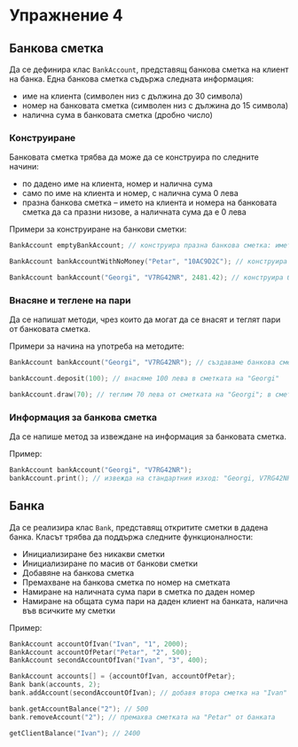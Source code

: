 Упражнение 4
============

Банкова сметка
--------------
Да се дефинира клас `BankAccount`, представящ банкова сметка на клиент на банка.
Една банкова сметка съдържа следната информация:
* име на клиента (символен низ с дължина до 30 символа)
* номер на банковата сметка (символен низ с дължина до 15 символа)
* налична сума в банковата сметка (дробно число)

### Конструиране
Банковата сметка трябва да може да се конструира по следните начини:
* по дадено име на клиента, номер и налична сума
* само по име на клиента и номер, с налична сума 0 лева
* празна банкова сметка – името на клиента и номера на банковата сметка да са
празни низове, а наличната сума да е 0 лева

Примери за конструиране на банкови сметки:
```cpp
BankAccount emptyBankAccount; // конструира празна банкова сметка: името на клиента и номера на сметката са празни низове, а наличната сума е 0 лева

BankAccount bankAccountWithNoMoney("Petar", "10AC9D2C"); // конструира банкова сметка с име на клиент "Petar", номер "10AC9D2C" и налична сума 0 лева

BankAccount bankAccount("Georgi", "V7RG42NR", 2481.42); // конструира банкова сметка с име на клиент "Georgi", номер "V7RG42NR" и налична суме 2481.42 лева
```

### Внасяне и теглене на пари
Да се напишат методи, чрез които да могат да се внасят и теглят пари от
банковата сметка.

Примери за начина на употреба на методите:
```cpp
BankAccount bankAccount("Georgi", "V7RG42NR"); // създаваме банкова сметка на "Georgi" с номер "V7RG42NR" и налична сума 0 лева

bankAccount.deposit(100); // внасяме 100 лева в сметката на "Georgi"

bankAccount.draw(70); // теглим 70 лева от сметката на "Georgi"; в сметката остават 30 лева
```

### Информация за банкова сметка
Да се напише метод за извеждане на информация за банковата сметка.

Пример:
```cpp
BankAccount bankAccount("Georgi", "V7RG42NR");
bankAccount.print(); // извежда на стандартния изход: "Georgi, V7RG42NR, 0 leva"
```

Банка
-----
Да се реализира клас `Bank`, представящ откритите сметки в дадена банка.
Класът трябва да поддържа следните функционалности:
* Инициализиране без никакви сметки
* Инициализиране по масив от банкови сметки
* Добавяне на банкова сметка
* Премахване на банкова сметка по номер на сметката
* Намиране на наличната сума пари в сметка по даден номер
* Намиране на общата сума пари на даден клиент на банката, налична
във всичките му сметки

Пример:
```cpp
BankAccount accountOfIvan("Ivan", "1", 2000);
BankAccount accountOfPetar("Petar", "2", 500);
BankAccount secondAccountOfIvan("Ivan", "3", 400);

BankAccount accounts[] = {accountOfIvan, accountOfPetar};
Bank bank(accounts, 2);
bank.addAccount(secondAccountOfIvan); // добавя втора сметка на "Ivan" в банката

bank.getAccountBalance("2"); // 500
bank.removeAccount("2"); // премахва сметката на "Petar" от банката

getClientBalance("Ivan"); // 2400
```
